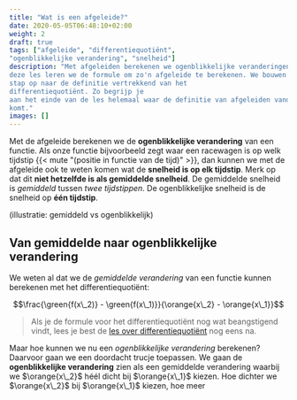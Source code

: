 ```yaml
---
title: "Wat is een afgeleide?"
date: 2020-05-05T06:48:10+02:00
weight: 2
draft: true
tags: ["afgeleide", "differentiequotiënt", 
"ogenblikkelijke verandering", "snelheid"]
description: "Met afgeleiden berekenen we ogenblikkelijke veranderingen. In
deze les leren we de formule om zo'n afgeleide te berekenen. We bouwen stap per
stap op naar de definitie vertrekkend van het
differentiequotiënt. Zo begrijp je
aan het einde van de les helemaal waar de definitie van afgeleiden vandaan
komt."
images: []
---
```


Met de afgeleide berekenen we de **ogenblikkelijke verandering** van een functie. Als onze functie bijvoorbeeld zegt waar een racewagen is op welk tijdstip {{< mute "(positie in functie van de tijd)" >}}, dan kunnen we met de afgeleide ook te weten komen wat de **snelheid is op elk tijdstip**. Merk op dat dit **niet hetzelfde is als gemiddelde snelheid**. De gemiddelde snelheid is *gemiddeld* tussen *twee tijdstippen*. De ogenblikkelijke snelheid is de snelheid op **één tijdstip**.

(illustratie: gemiddeld vs ogenblikkelijk)

## Van gemiddelde naar ogenblikkelijke verandering

We weten al dat we de *gemiddelde verandering* van een functie kunnen berekenen met het differentiequotiënt:

$$\frac{\green{f(x\_2)} - \green{f(x\_1)}}{\orange{x\_2} - \orange{x\_1}}$$

> Als je de formule voor het differentiequotiënt nog wat beangstigend vindt, lees je best de [les over differentiequotiënt](../differentiequotient) nog eens na.

Maar hoe kunnen we nu een *ogenblikkelijke verandering* berekenen? Daarvoor gaan we een doordacht trucje toepassen. We gaan de **ogenblikkelijke verandering** zien als een gemiddelde verandering waarbij we $\orange{x\_2}$ héél dicht bij $\orange{x\_1}$ kiezen. Hoe dichter we $\orange{x\_2}$ bij $\orange{x\_1}$ kiezen, hoe meer


